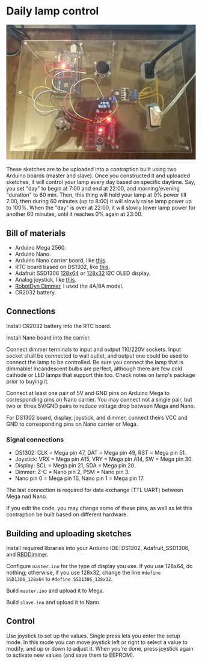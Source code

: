 # Daily lamp control

![Photo](photo.jpg)

These sketches are to be uploaded into a contraption built using two Arduino boards (master and slave).
Once you constructed it and uploaded sketches, it will control your lamp every day based on specific daytime.
Say, you set "day" to begin at 7:00 and end at 22:00, and morning/evening "duration" to 60 min.
Then, this thing will hold your lamp at 0% power till 7:00, then during 60 minutes (up to 8:00) it will slowly raise lamp power up to 100%.
When the "day" is over at 22:00, it will slowly lower lamp power for another 60 minutes, until it reaches 0% again at 23:00.

## Bill of materials

* Arduino Mega 2560.
* Arduino Nano.
* Arduino Nano carrier board, like [this](https://www.jsumo.com/arduino-nano-carrier-board).
* RTC board based on DS1302, like [this](https://electropeak.com/learn/interfacing-ds1302-real-time-clock-rtc-module-with-arduino/).
* Adafruit SSD1306 [128x64](https://lastminuteengineers.com/oled-display-arduino-tutorial/) or [128x32](https://www.adafruit.com/product/931) I2C OLED display.
* Analog joystick, like [this](https://exploreembedded.com/wiki/Analog_JoyStick_with_Arduino).
* [RobotDyn Dimmer](https://robotdyn.com/catalog/ac-dimmers.html), I used the 4A/8A model.
* CR2032 battery.

## Connections

Install CR2032 battery into the RTC board.

Install Nano board into the carrier.

Connect dimmer terminals to input and output 110/220V sockets.
Input socket shall be connected to wall outlet, and output one could be used to connect the lamp to be controlled.
Be sure you connect the lamp that is dimmable!
Incandescent bulbs are perfect, although there are few cold cathode or LED lamps that support this too. Check notes on lamp's package prior to buying it.

Connect at least one pair of 5V and GND pins on Arduino Mega to corresponding pins on Nano carrier.
You may connect not a single pair, but two or three 5V/GND pairs to reduce voltage drop between Mega and Nano.

For DS1302 board, display, joystick, and dimmer, connect theirs VCC and GND to corresponding pins on Nano carrier or Mega.

### Signal connections

* DS1302: CLK = Mega pin 47, DAT = Mega pin 49, RST = Mega pin 51.
* Joystick: VRX = Mega pin A15, VRY = Mega pin A14, SW = Mega pin 30.
* Display: SCL = Mega pin 21, SDA = Mega pin 20.
* Dimmer: Z-C = Nano pin 2, PSM = Nano pin 3.
* Nano pin 0 = Mega pin 16, Nano pin 1 = Mega pin 17.

The last connection is required for data exchange (TTL UART) between Mega nad Nano.

If you edit the code, you may change some of these pins, as well as let this contraption be built based on different hardware.

## Building and uploading sketches

Install required libraries into your Arduino IDE: DS1302, Adafruit_SSD1306, and [RBDDimmer](https://github.com/RobotDynOfficial/RBDDimmer).

Configure `master.ino` for the type of display you use.
If you use 128x64, do nothing; otherwise, if you use 128x32, change the line `#define SSD1306_128x64` to `#define SSD1306_128x32`.

Build `master.ino` and upload it to Mega.

Build `slave.ino` and upload it to Nano.

## Control

Use joystick to set up the values.
Single press lets you enter the setup mode.
In this mode you can move joystick left or right to select a value to modify, and up or down to adjust it.
When you're done, press joystick again to activate new values (and save them to EEPROM).
